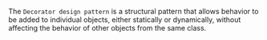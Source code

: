 The `Decorator design pattern` is a structural pattern that allows behavior to be added to individual objects, either statically or dynamically, without affecting the behavior of other objects from the same class.

